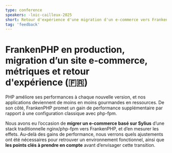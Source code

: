 ```yaml
---
type: conference
speakers: -loic-cailleux-2025
short: Retour d'expérience d'une migration d'un e-commerce vers FrankenPHP.
tag: 'feedback'
---
```


# FrankenPHP en production, migration d’un site e-commerce, métriques et retour d'expérience (🇫🇷)

PHP améliore ses performances à chaque nouvelle version, et nos applications deviennent de moins en moins gourmandes en ressources. De son côté, FrankenPHP promet un gain de performance supplémentaire par rapport à une configuration classique avec php-fpm.

Nous avons eu l’occasion de **migrer un e-commerce basé sur Sylius** d’une stack traditionnelle nginx/php-fpm vers FrankenPHP, et d’en mesurer les effets. Au-delà des gains de performance, nous verrons quels ajustements ont été nécessaires pour retrouver un environnement fonctionnel, ainsi que **les points clés à prendre en compte** avant d’envisager cette transition.
